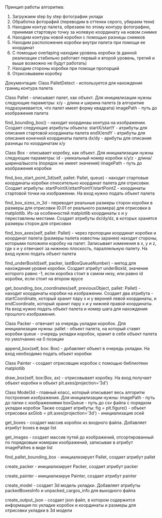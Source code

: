 Принцип работы алгоритма:
1. Загружаем step by step фотографии укладк
2. Обработка фоторафий (переводим в оттенки серого, убираем тени)
3. Находим контур палета, обрезаем по этому контуру фотографию, принимая стартовую точку за нолевую координату на новом снимке
4. Находим контуры новой коробки с помощью разницы снимков
5. Находим расположение коробки внутри палета при помощи ее координат
6. С помощью overlaping находим уровень коробки (в данной реализации стабильно работает первый и второй уровень, третий и выше возможно не будут работать)
7. Находим стороны коробки при помощи пропорций
8. Отрисовываем коробку 

Документация:
Class PalletDetect - используется для нахождения границ контура палета


Class Pallet - описывает палет, как объект. Для инициализации нужны следующие параметры:
x/y - длина и ширина палета (в алгоритме подразумевается, что палет имеет форму квадрата)
imagePath - путь до изображения палета

find_bounding_box() - находит координаы контура на изображении. Создает следующие атрибуты объекта:
startX/startY - атрибуты для описания стартовой координаты палета
endX/endY - атрибуты для описания конечной координаты палета
dx/dy - арибуты для описания разницы по координатам x/y

Class Box - описывает коробку, как объект. Для инициализации нужны следующие параметры:
id - уникальный номер коробки
x/y/z - длина/ширина/высота (порядок не имеет значения)
imagePath - путь до изображения коробки

find_box_start_point_3d(self, pallet: Pallet, queue) - находит стартовые координаты коробки относительно координат палета для отрисовки. Создает атрибуты:
startPointX/sttartPointY/startPointZ - координаты стартовой точки на изображении. На вход нужно подать объект палета

find_box_sizes_in_3d - переводит реальные размеры сторон коробки в размеры для отрисовки (0.01 от реального размера) для отрисовки в matplotlib. Из-за особенностей 
matplotlib координаты x и y переставлены местами. Создает атрибуты dx/dy/dz, в которых хранятся размеры сторон для отрисовки

find_box_axes(self, pallet: Pallet) - через пропорции координат коробки и координат палета (размеры палета известны заранее) находит стороны, которыми положили 
коробку на палет. Записывает изменения в x, y и z, где x и y отвечают за нижнюю плоскость, параллельную палету. На вход нужно подать объект палета

find_underBoxId(self, packer, lastBoxQueueNumber) - метод для нахождения уровня коробки. Создает атрибут underBoxId, значение которого равно -1, если коробка стоит в 
самом низу, или равно id коробки, если стоит на втором ярусе

get_bounding_box_coordinates(self, previousObject, pallet: Pallet) - находит координаты коробки на изображении. Создает два атрибута - startCoordinate, который 
хранит пару x и y верхней левой координаты, и endCoordinate, который хранит пару x и y нижней правой координаты. На вход нужно подать объект палета и номер шага для нахождения прошлого изображения.

Class Packer - отвечает за очередь укладки коробок. Для инициализации нужны:
pallet - объект палета, на который ставят коробки
queue - очередь укладки коробок, хранит в себе объект палета по умолчанию на 0 позиции

append_box(self, box: Box) - добавляет объект в очередь укладки. На вход необходимо подать объект коробки

Class Painter - создает отрисовщик коробок с помощью библиотеки matplotlib

draw_box(self, box:Box, ax) - отрисовывает коробку. На вход получает объект коробки и объект plt.axes(projection='3d')

Class Model3d - главный класс, который описывает весь алгоритм построения изображения. Для инициализации нужны:
imagePath - путь до папки с изображениями
boxQueue - путь до csv файла с порядком укладки коробок
Также создает атрибуты:
fig = plt.figure() - объект отрисовки 
axGlob = plt.axes(projection='3d') - инициализация осей

get_boxes - создает массив коробок из входного файла. Добавляет атрибут boxes в виде list

get_images - создает массив путей до изображений, отсортированный по порядковым номерам изображений, записывае в атрибут imagePathes в виде list

find_pallet_bounding_box - инициализирует Pallet, создает атрибут pallet

create_packer - инициализирует Packer, создает атрибут packer

create_painter - инициализируе Painter, создает атрибут painter

create_model - создает 3d модель укладки. Добавляет атрибуты packedBoxesInfo и unpacked_cargos_info для выходного файла

create_output_json - создает json файл, в котором содержится информация по укладке коробок и координаты и размеры для отрисовки укладки в 3d модели

